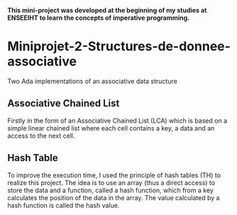 **This mini-project was developed at the beginning of my studies at ENSEEIHT to learn the concepts of imperative programming.**

# Miniprojet-2-Structures-de-donnee-associative
Two Ada implementations of an associative data structure

## Associative Chained List
Firstly in the form of an Associative Chained List (LCA) which is based on a simple linear chained list where each cell contains a key, a data and an access to the next cell. 

## Hash Table
To improve the execution time, I used the principle of hash tables (TH) to realize this project. The idea is to use an array (thus a direct access) to store the data and a function, called a hash function, which from a key calculates the position of the data in the array. The value calculated by a hash function is called the hash value.
